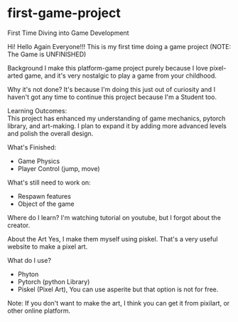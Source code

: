 # first-game-project
First Time Diving into Game Development

Hi! Hello Again Everyone!!!
This is my first time doing a game project (NOTE: The Game is UNFINISHED)

Background
I make this platform-game project purely because I love pixel-arted game, and it's very nostalgic to play a game from your childhood.

Why it's not done?
It's because I'm doing this just out of curiosity and I haven't got any time to continue this project 
because I'm a Student too.

Learning Outcomes:  
This project has enhanced my understanding of game mechanics, pytorch library, and art-making. 
I plan to expand it by adding more advanced levels and polish the overall design.

What's Finished:
- Game Physics
- Player Control (jump, move)

What's still need to work on:
- Respawn features
- Object of the game


Where do I learn?
I'm watching tutorial on youtube, but I forgot about the creator.

About the Art
Yes, I make them myself using piskel. That's a very useful website to make a pixel art.

What do I use?
- Phyton
- Pytorch (python Library)
- Piskel (Pixel Art), You can use asperite but that option is not for free.

Note: If you don't want to make the art, I think you can get it from pixilart, or other online platform. 
